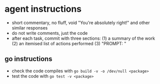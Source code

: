 # agent instructions

* short commentary, no fluff, void "You're absolutely right!" and other similar responses
* do not write comments, just the code
* after each task, commit with three sections: (1) a summary of the work (2) an itemised list of actions performed (3) "PROMPT: <user-prompt-verbatim>"

## go instructions

* check the code compiles with `go build -v -o /dev/null <package>`
* test the code with `go test -v <package>`